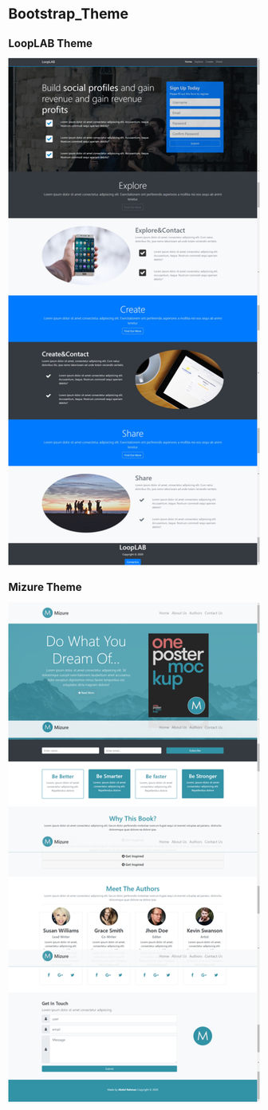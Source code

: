 # Bootstrap_Theme

## LoopLAB Theme

![alt text](https://github.com/chrehman/Bootstrap_Theme/blob/master/LoopLab/theme.jpg)

## Mizure Theme
![alt text](https://github.com/chrehman/Bootstrap_Theme/blob/master/Mizure/theme.png)

